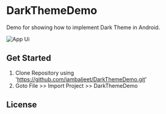 # DarkThemeDemo
Demo for showing how to implement Dark Theme in Android.

![App Ui](https://github.com/iambaljeet/DarkThemeDemo/blob/master/art/app_template.gif)

## Get Started

1. Clone Repository using 'https://github.com/iambaljeet/DarkThemeDemo.git'
2. Goto File >> Import Project >> DarkThemeDemo

## License
